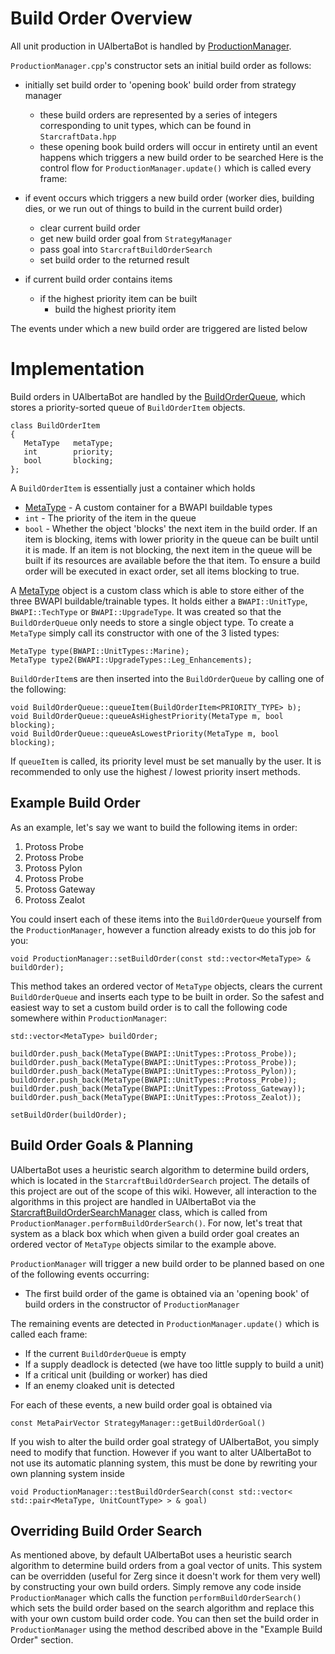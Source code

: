 # Build Order Overview #

All unit production in UAlbertaBot is handled by [ProductionManager](https://code.google.com/p/ualbertabot/source/browse/trunk/UAlbertaBot/Source/base/ProductionManager.h).

`ProductionManager.cpp`'s constructor sets an initial build order as follows:

  * initially set build order to 'opening book' build order from strategy manager
    * these build orders are represented by a series of integers corresponding to unit types, which can be found in `StarcraftData.hpp`
    * these opening book build orders will occur in entirety until an event happens which triggers a new build order to be searched
Here is the control flow for `ProductionManager.update()` which is called every frame:

  * if event occurs which triggers a new build order (worker dies, building dies, or we run out of things to build in the current build order)
    * clear current build order
    * get new build order goal from `StrategyManager`
    * pass goal into `StarcraftBuildOrderSearch`
    * set build order to the returned result
  * if current build order contains items
    * if the highest priority item can be built
      * build the highest priority item

The events under which a new build order are triggered are listed below

# Implementation #

Build orders in UAlbertaBot are handled by the [BuildOrderQueue](https://code.google.com/p/ualbertabot/source/browse/trunk/UAlbertaBot/Source/base/BuildOrderQueue.h), which stores a priority-sorted queue of `BuildOrderItem` objects.

```
class BuildOrderItem 
{
   MetaType   metaType; 
   int        priority;
   bool       blocking; 
};
```

A `BuildOrderItem` is essentially just a container which holds
  * [MetaType](http://code.google.com/p/ualbertabot/source/browse/trunk/UAlbertaBot/Source/base/MetaType.h) - A custom container for a BWAPI buildable types
  * `int` - The priority of the item in the queue
  * `bool` - Whether the object 'blocks' the next item in the build order. If an item is blocking, items with lower priority in the queue can be built until it is made. If an item is not blocking, the next item in the queue will be built if its resources are available before the that item. To ensure a build order will be executed in exact order, set all items blocking to true.

A [MetaType](http://code.google.com/p/ualbertabot/source/browse/trunk/UAlbertaBot/Source/base/MetaType.h) object is a custom class which is able to store either of the three BWAPI buildable/trainable types. It holds either a `BWAPI::UnitType`, `BWAPI::TechType` or `BWAPI::UpgradeType`. It was created so that the `BuildOrderQueue` only needs to store a single object type. To create a `MetaType` simply call its constructor with one of the 3 listed types:

```
MetaType type(BWAPI::UnitTypes::Marine);
MetaType type2(BWAPI::UpgradeTypes::Leg_Enhancements);
```

`BuildOrderItem`s are then inserted into the `BuildOrderQueue` by calling one of the following:

```
void BuildOrderQueue::queueItem(BuildOrderItem<PRIORITY_TYPE> b);
void BuildOrderQueue::queueAsHighestPriority(MetaType m, bool blocking);
void BuildOrderQueue::queueAsLowestPriority(MetaType m, bool blocking);
```

If `queueItem` is called, its priority level must be set manually by the user. It is recommended to only use the highest / lowest priority insert methods.

## Example Build Order ##

As an example, let's say we want to build the following items in order:
  1. Protoss Probe
  1. Protoss Probe
  1. Protoss Pylon
  1. Protoss Probe
  1. Protoss Gateway
  1. Protoss Zealot

You could insert each of these items into the `BuildOrderQueue` yourself from the `ProductionManager`, however a function already exists to do this job for you:

```
void ProductionManager::setBuildOrder(const std::vector<MetaType> & buildOrder);
```

This method takes an ordered vector of `MetaType` objects, clears the current `BuildOrderQueue` and inserts each type to be built in order. So  the safest and easiest way to set a custom build order is to call the following code somewhere within `ProductionManager`:

```
std::vector<MetaType> buildOrder;

buildOrder.push_back(MetaType(BWAPI::UnitTypes::Protoss_Probe));
buildOrder.push_back(MetaType(BWAPI::UnitTypes::Protoss_Probe));
buildOrder.push_back(MetaType(BWAPI::UnitTypes::Protoss_Pylon));
buildOrder.push_back(MetaType(BWAPI::UnitTypes::Protoss_Probe));
buildOrder.push_back(MetaType(BWAPI::UnitTypes::Protoss_Gateway));
buildOrder.push_back(MetaType(BWAPI::UnitTypes::Protoss_Zealot));

setBuildOrder(buildOrder);
```

## Build Order Goals & Planning ##

UAlbertaBot uses a heuristic search algorithm to determine build orders, which is located in the `StarcraftBuildOrderSearch` project. The details of this project are out of the scope of this wiki. However, all interaction to the algorithms in this project are handled in UAlbertaBot via the [StarcraftBuildOrderSearchManager](http://code.google.com/p/ualbertabot/source/browse/trunk/UAlbertaBot/Source/base/StarcraftBuildOrderSearchManager.h) class, which is called from `ProductionManager.performBuildOrderSearch()`. For now, let's treat that system as a black box which when given a build order goal creates an ordered vector of `MetaType` objects similar to the example above.

`ProductionManager` will trigger a new build order to be planned based on one of the following events occurring:

  * The first build order of the game is obtained via an 'opening book' of build orders in the constructor of `ProductionManager`

The remaining events are detected in `ProductionManager.update()` which is called each frame:

  * If the current `BuildOrderQueue` is empty
  * If a supply deadlock is detected (we have too little supply to build a unit)
  * If a critical unit (building or worker) has died
  * If an enemy cloaked unit is detected

For each of these events, a new build order goal is obtained via
```
const MetaPairVector StrategyManager::getBuildOrderGoal()
```

If you wish to alter the build order goal strategy of UAlbertaBot, you simply need to modify that function. However if you want to alter UAlbertaBot to not use its automatic planning system, this must be done by rewriting your own planning system inside

```
void ProductionManager::testBuildOrderSearch(const std::vector< std::pair<MetaType, UnitCountType> > & goal)
```


## Overriding Build Order Search ##

As mentioned above, by default UAlbertaBot uses a heuristic search algorithm to determine build orders from a goal vector of units. This system can be overridden (useful for Zerg since it doesn't work for them very well) by constructing your own build orders. Simply remove any code inside `ProductionManager` which calls the function `performBuildOrderSearch()` which sets the build order based on the search algorithm and replace this with your own custom build order code. You can then set the build order in `ProductionManager` using the method described above in the "Example Build Order" section.